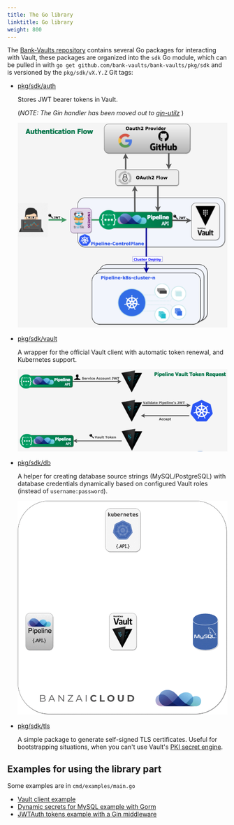 ```yaml
---
title: The Go library
linktitle: Go library
weight: 800
---
```


The [Bank-Vaults repository](https://github.com/banzaicloud/bank-vaults/) contains several Go packages for interacting with Vault, these packages are organized into the `sdk` Go module, which can be pulled in with `go get github.com/bank-vaults/bank-vaults/pkg/sdk` and is versioned by the `pkg/sdk/vX.Y.Z` Git tags:

- [pkg/sdk/auth](https://github.com/banzaicloud/bank-vaults/tree/master/pkg/sdk/auth)

    Stores JWT bearer tokens in Vault.

    (*NOTE: The Gin handler has been moved out to [gin-utilz](https://github.com/banzaicloud/gin-utilz/tree/master/auth)* )

    ![authn](authn-vault-flow.png)

- [pkg/sdk/vault](https://github.com/banzaicloud/bank-vaults/tree/master/pkg/sdk/vault)

    A wrapper for the official Vault client with automatic token renewal, and Kubernetes support.

    ![token](token-request-vault-flow.png)

- [pkg/sdk/db](https://github.com/banzaicloud/bank-vaults/tree/master/pkg/sdk/db)

    A helper for creating database source strings (MySQL/PostgreSQL) with database credentials dynamically based on configured Vault roles (instead of `username:password`).

    ![token](vault-mySQL.gif)

- [pkg/sdk/tls](https://github.com/banzaicloud/bank-vaults/tree/master/pkg/sdk/tls)

    A simple package to generate self-signed TLS certificates. Useful for bootstrapping situations, when you can't use Vault's [PKI secret engine](https://www.vaultproject.io/docs/secrets/pki/index.html).

## Examples for using the library part

Some examples are in `cmd/examples/main.go`

- [Vault client example](https://github.com/banzaicloud/bank-vaults/blob/master/cmd/examples/main.go#L17)
- [Dynamic secrets for MySQL example with Gorm](https://github.com/banzaicloud/bank-vaults/blob/master/cmd/examples/main.go#L45)
- [JWTAuth tokens example with a Gin middleware](https://github.com/banzaicloud/bank-vaults/blob/master/cmd/examples/main.go#L53)
